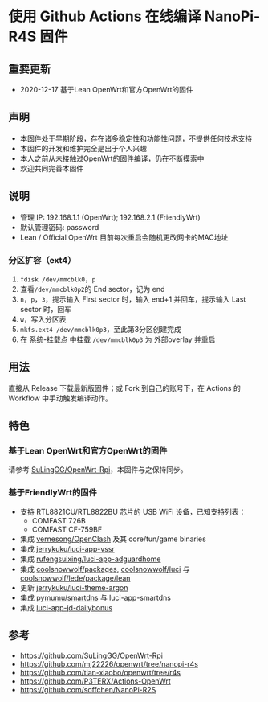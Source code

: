 # 使用 Github Actions 在线编译 NanoPi-R4S 固件

## 重要更新
* 2020-12-17 基于Lean OpenWrt和官方OpenWrt的固件

## 声明
* 本固件处于早期阶段，存在诸多稳定性和功能性问题，不提供任何技术支持
* 本固件的开发和维护完全是出于个人兴趣
* 本人之前从未接触过OpenWrt的固件编译，仍在不断摸索中
* 欢迎共同完善本固件

## 说明
* 管理 IP: 192.168.1.1 (OpenWrt); 192.168.2.1 (FriendlyWrt)
* 默认管理密码: password
* Lean / Official OpenWrt 目前每次重启会随机更改网卡的MAC地址
### 分区扩容（ext4）
1. `fdisk /dev/mmcblk0`，`p`
2. 查看`/dev/mmcblk0p2`的 End sector，记为 end
3. `n`，`p`，`3`，提示输入 First sector 时，输入 end+1 并回车，提示输入 Last sector 时，回车
4. `w`，写入分区表
5. `mkfs.ext4 /dev/mmcblk0p3`，至此第3分区创建完成
6. 在 系统-挂载点 中挂载 `/dev/mmcblk0p3` 为 外部overlay 并重启

## 用法
直接从 Release 下载最新版固件；或 Fork 到自己的账号下，在 Actions 的 Workflow 中手动触发编译动作。

## 特色
### 基于Lean OpenWrt和官方OpenWrt的固件
请参考 [SuLingGG/OpenWrt-Rpi](https://github.com/SuLingGG/OpenWrt-Rpi)，本固件与之保持同步。

### 基于FriendlyWrt的固件
* 支持 RTL8821CU/RTL8822BU 芯片的 USB WiFi 设备，已知支持列表：
    - COMFAST 726B
    - COMFAST CF-759BF
* 集成 [vernesong/OpenClash](https://github.com/vernesong/OpenClash) 及其 core/tun/game binaries
* 集成 [jerrykuku/luci-app-vssr](https://github.com/jerrykuku/luci-app-vssr)
* 集成 [rufengsuixing/luci-app-adguardhome](https://github.com/rufengsuixing/luci-app-adguardhome)
* 集成 [coolsnowwolf/packages](https://github.com/coolsnowwolf/packages), [coolsnowwolf/luci](https://github.com/coolsnowwolf/luci) 与 [coolsnowwolf/lede/package/lean](https://github.com/coolsnowwolf/lede/tree/master/package/lean)
* 更新 [jerrykuku/luci-theme-argon](https://github.com/jerrykuku/luci-theme-argon)
* 集成 [pymumu/smartdns](https://github.com/pymumu/smartdns) 与 luci-app-smartdns
* 集成 [luci-app-jd-dailybonus](https://github.com/jerrykuku/luci-app-jd-dailybonus)

## 参考
* https://github.com/SuLingGG/OpenWrt-Rpi
* https://github.com/mj22226/openwrt/tree/nanopi-r4s
* https://github.com/tian-xiaobo/openwrt/tree/r4s
* https://github.com/P3TERX/Actions-OpenWrt
* https://github.com/soffchen/NanoPi-R2S
